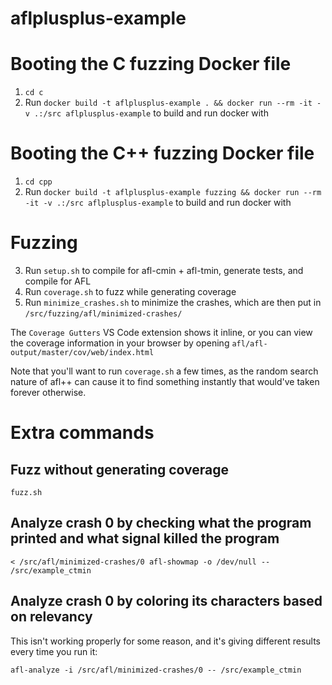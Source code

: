 # aflplusplus-example

# Booting the C fuzzing Docker file

1. `cd c`
2. Run `docker build -t aflplusplus-example . && docker run --rm -it -v .:/src aflplusplus-example` to build and run docker with

# Booting the C++ fuzzing Docker file

1. `cd cpp`
2. Run `docker build -t aflplusplus-example fuzzing && docker run --rm -it -v .:/src aflplusplus-example` to build and run docker with

# Fuzzing

3. Run `setup.sh` to compile for afl-cmin + afl-tmin, generate tests, and compile for AFL
4. Run `coverage.sh` to fuzz while generating coverage
5. Run `minimize_crashes.sh` to minimize the crashes, which are then put in `/src/fuzzing/afl/minimized-crashes/`

The `Coverage Gutters` VS Code extension shows it inline, or you can view the coverage information in your browser by opening `afl/afl-output/master/cov/web/index.html`

Note that you'll want to run `coverage.sh` a few times, as the random search nature of afl++ can cause it to find something instantly that would've taken forever otherwise.

# Extra commands

## Fuzz without generating coverage
`fuzz.sh`

## Analyze crash 0 by checking what the program printed and what signal killed the program
`< /src/afl/minimized-crashes/0 afl-showmap -o /dev/null -- /src/example_ctmin`

## Analyze crash 0 by coloring its characters based on relevancy
This isn't working properly for some reason, and it's giving different results every time you run it:

`afl-analyze -i /src/afl/minimized-crashes/0 -- /src/example_ctmin`
